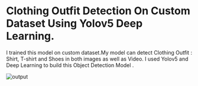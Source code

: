 # Clothing Outfit Detection On Custom Dataset Using Yolov5 Deep Learning.
I trained this model on custom dataset.My model can detect Clothing Outfit : Shirt, T-shirt and Shoes in both images as well as Video.
I used Yolov5 and Deep Learning to build this Object Detection Model .

![output](https://user-images.githubusercontent.com/68179452/184073060-333854f7-bb1a-4128-86e3-b05c1142da01.jpg)
